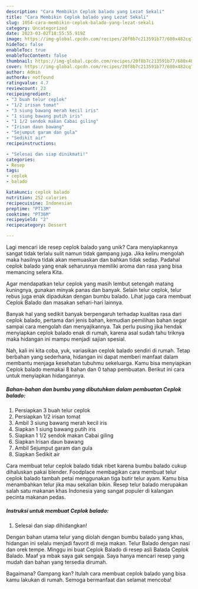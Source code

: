 ```yaml
---
description: "Cara Membikin Ceplok balado yang Lezat Sekali"
title: "Cara Membikin Ceplok balado yang Lezat Sekali"
slug: 1054-cara-membikin-ceplok-balado-yang-lezat-sekali
category: Uncategorized
date: 2023-03-02T18:55:55.919Z
image: https://img-global.cpcdn.com/recipes/20f8b7c213591b77/680x482cq70/ceplok-balado-foto-resep-utama.jpg
hideToc: false
enableToc: true
enableTocContent: false
thumbnail: https://img-global.cpcdn.com/recipes/20f8b7c213591b77/680x482cq70/ceplok-balado-foto-resep-utama.jpg
cover: https://img-global.cpcdn.com/recipes/20f8b7c213591b77/680x482cq70/ceplok-balado-foto-resep-utama.jpg
author: Admin
authorAv: notfound
ratingvalue: 4.7
reviewcount: 23
recipeingredient:
- "3 buah telur ceplok"
- "1/2 irisan tomat"
- "3 siung bawang merah kecil iris"
- "1 siung bawang putih iris"
- "1 1/2 sendok makan Cabai giling"
- "Irisan daun bawang"
- "Sejumput garam dan gula"
- "Sedikit air"
recipeinstructions:

- "Selesai dan siap dinikmati!"
categories:
- Resep
tags:
- ceplok
- balado

katakunci: ceplok balado 
nutrition: 252 calories
recipecuisine: Indonesian
preptime: "PT13M"
cooktime: "PT36M"
recipeyield: "2"
recipecategory: Dessert

---
```





Lagi mencari ide resep ceplok balado yang unik? Cara menyiapkannya sangat tidak terlalu sulit namun tidak gampang juga. Jika keliru mengolah maka hasilnya tidak akan memuaskan dan bahkan tidak sedap. Padahal ceplok balado yang enak seharusnya memiliki aroma dan rasa yang bisa memancing selera Kita.





Agar mendapatkan telur ceplok yang masih lembut setengah matang kuningnya, gunakan minyak panas dan banyak. Selain telur ceplok, telur rebus juga enak dipadukan dengan bumbu balado. Lihat juga cara membuat Ceplok Balado dan masakan sehari-hari lainnya.

Banyak hal yang sedikit banyak berpengaruh terhadap kualitas rasa dari ceplok balado, pertama dari jenis bahan, kemudian pemilihan bahan segar sampai cara mengolah dan menyajikannya. Tak perlu pusing jika hendak menyiapkan ceplok balado enak di rumah, karena asal sudah tahu triknya maka hidangan ini mampu menjadi sajian spesial.






Nah, kali ini kita coba, yuk, variasikan ceplok balado sendiri di rumah. Tetap berbahan yang sederhana, hidangan ini dapat memberi manfaat dalam membantu menjaga kesehatan tubuhmu sekeluarga. Kamu bisa menyiapkan Ceplok balado memakai 8 bahan dan 0 tahap pembuatan. Berikut ini cara untuk menyiapkan hidangannya.

<!--inarticleads1-->

##### Bahan-bahan dan bumbu yang dibutuhkan dalam pembuatan Ceplok balado:

1. Persiapkan 3 buah telur ceplok
1. Persiapkan 1/2 irisan tomat
1. Ambil 3 siung bawang merah kecil iris
1. Siapkan 1 siung bawang putih iris
1. Siapkan 1 1/2 sendok makan Cabai giling
1. Siapkan Irisan daun bawang
1. Ambil Sejumput garam dan gula
1. Siapkan Sedikit air


Cara membuat telur ceplok balado tidak ribet karena bumbu balado cukup dihaluskan pakai blender. Foodplace membagikan cara membuat telur ceplok balado tambah petai menggunakan tiga butir telur ayam. Kamu bisa menambahkan telur jika mau sekalian bikin. Resep telur balado merupakan salah satu makanan khas Indonesia yang sangat populer di kalangan pecinta makanan pedas. 

<!--inarticleads2-->

##### Instruksi untuk membuat Ceplok balado:


1. Selesai dan siap dihidangkan!

Dengan bahan utama telur yang diolah dengan bumbu balado yang khas, hidangan ini selalu menjadi favorit di meja makan. Telur Balado dengan nasi dan orek tempe. Minggu ini buat Ceplok Balado di resep asli Balada Ceplok Balado. Maaf ya mbak saya gak sengaja. Saya hanya mencari resep yang mudah dan bahan yang tersedia dirumah. 

Bagaimana? Gampang kan? Itulah cara membuat ceplok balado yang bisa kamu lakukan di rumah. Semoga bermanfaat dan selamat mencoba!
